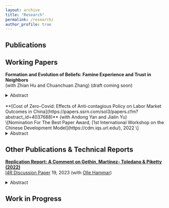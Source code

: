 ```yaml
---
layout: archive
title: "Research"
permalink: /research/
author_profile: true
---
```


## Publications


## Working Papers
**Formation and Evolution of Beliefs: Famine Experience and Trust in Neighbors** <br>
(with Zhian Hu and Chuanchuan Zhang) (draft coming soon)
<details>
<summary>Abstract</summary>
<br>
This paper examines how a traumatic experience across differential cultural configurations,
can shed light on norms of risk sharing and community cultural persistence, in the context
of Great Chinese Famine (1959-1961). We use cross mortality-clan-cohort variations and a
difference-in-difference-in-differences method to study the evolution of clan culture values in
the wake of the Famine. Our fnding documents that the famine exposed cohort that live
in a stronger clan county report higher level of trust in their clan members, relative to the
people who didn't perceive a sever famine. Our fnding are robust to a set of placebo tests
and robustness check. The results remain stable for dynamic effects models. This paper
contributes to literature on the effects on traumatic experience by focusing on a particular
aspect, i.e., the formation and evolution of personal belief.
</details>

<br>
**[Cost of Zero-Covid: Effects of Anti-contagious Policy on Labor Market Outcomes in China](https://papers.ssrn.com/sol3/papers.cfm?abstract_id=4037688)**  
(with Andong Yan and Jialin Yu) <br>
\[Nomination For The Best Paper Award, [1st International Workshop on the Chinese Development Model](https://cdm.iqs.url.edu/), 2022 \]
<details>
<summary>Abstract</summary>
<br>
We study the effect of China’s anti-contagious policy on labor market outcomes in 2020.
By exploiting variation in the duration of the zero-Covid policy in China, which is triggered by
the outbreak of new cases of COVID-19 in a 14-day observation window, we find that a 10%
increase (3.7 days in average) in the duration of the zero-Covid policy caused the probability of
unemployment to increase by around 0.1. Unlike most large economies that suffered a serious
health shock from the COVID-19 pandemic, China effectively contained the scale and the
spread of the initial outbreak in 2020. This provides a special empirical setting to examine
the policy effect of anti-contagious policies, and we show that the disruption on the labor
market majorly comes from the zero-Covid containment measures, while health shocks are
trivial on the labor market outcomes. Moreover, the zero-Covid policy decreases the labor
income and hours worked for employed individuals, and the policy effect is heterogeneous
across demographic groups. We also examined the policy effect during different phases of
the pandemic, and the results imply that the stringent clearance during the first stage of
the pandemic (ended by Feb 17, 2020) caused the negative impacts on the labor outcomes,
while the subsequent dynamic clearance strategy did not generate significant disruption on
the labor market outcomes in 2020.
</details>

## Other Publications & Technical Reports
**[Replication Report: A Comment on Gethin, Martínez- Toledano & Piketty (2022)](https://www.econstor.eu/bitstream/10419/268753/1/I4R-DP019.pdf)**  
[I4R Discussion Paper](https://i4replication.org/reports.html) 19, 2023 (with [Olle Hammar](https://sites.google.com/site/ollehammar85/home)) <br>
<details>
<summary>Abstract</summary>
<br>
Gethin, Martínez-Toledano and Piketty (2022) analyze the long-run evolution of political cleavages using a new database on socioeconomic determinants of voting from approximately 300 elections in 21 Western democracies between 1948 and 2020. They find that, in the 1950s and 1960s, voting for the “left” was associated with lower-educated and low-income voters. After that, voting for the “left” has gradually become associated with higher-educated voters, while high-income voters have continued to vote for the “right”. In the 2010s, there is a disconnection between the effects of income and education on voting. In this replication, we first conduct a computational reproduction, using the replication package provided by the authors. Second, we do a robustness replication testing to what extent the original results are robust to i) restricting the sample to “core” left and right parties, ii) analyzing the top 80% versus bottom 20%, iii) weighting by population, iv) dropping control variables, and v) using country fixed effects. The main results of the paper are found to be largely replicable and robust.
</details>

## Work in Progress

<!-- how to add drowdown menu
https://gist.github.com/citrusui/07978f14b11adada364ff901e27c7f61 -->
<!-- <details open>
<summary>Abstract</summary>
<br>
Well, you asked for it!
</details> -->



<!-- {% if author.googlescholar %}
  You can also find my articles on <u><a href="{{author.googlescholar}}">my Google Scholar profile</a>.</u>
{% endif %}

{% include base_path %}

{% for post in site.research reversed %}
  {% include archive-single.html %}
{% endfor %}
 -->
